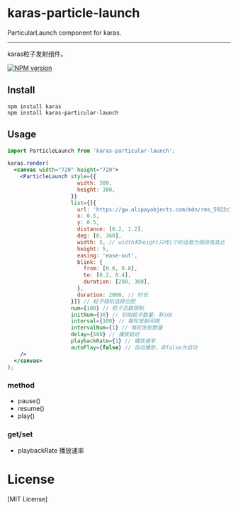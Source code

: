 # karas-particle-launch
ParticularLaunch component for karas.

---
karas粒子发射组件。

[![NPM version](https://img.shields.io/npm/v/karas-particle-launch.svg)](https://npmjs.org/package/karas-particle-launch)

## Install
```
npm install karas
npm install karas-particular-launch
```

## Usage

```jsx
import ParticleLaunch from 'karas-particular-launch';

karas.render(
  <canvas width="720" height="720">
    <ParticleLaunch style={{
                      width: 300,
                      height: 300,
                    }}
                    list={[{
                      url: 'https://gw.alipayobjects.com/mdn/rms_5922c1/afts/img/A*lW6mQ46eA0MAAAAAAAAAAAAAARQnAQ',
                      x: 0.5,
                      y: 0.5,
                      distance: [0.2, 1.2],
                      deg: [0, 360],
                      width: 5, // width和height只传1个的话意为保持宽高比
                      height: 5,
                      easing: 'ease-out',
                      blink: {
                        from: [0.6, 0.8],
                        to: [0.2, 0.4],
                        duration: [200, 300],
                      },
                      duration: 2000, // 时长
                    }]} // 粒子随机选择位图
                    num={100} // 粒子总数限制
                    initNum={30} // 初始粒子数量，默认0
                    interval={100} // 每轮发射间隔
                    intervalNum={1} // 每轮发射数量
                    delay={500} // 播放延迟
                    playbackRate={1} // 播放速率
                    autoPlay={false} // 自动播放，非false为自动
    />
  </canvas>
);
```

### method
* pause()
* resume()
* play()

### get/set
* playbackRate 播放速率

# License
[MIT License]
